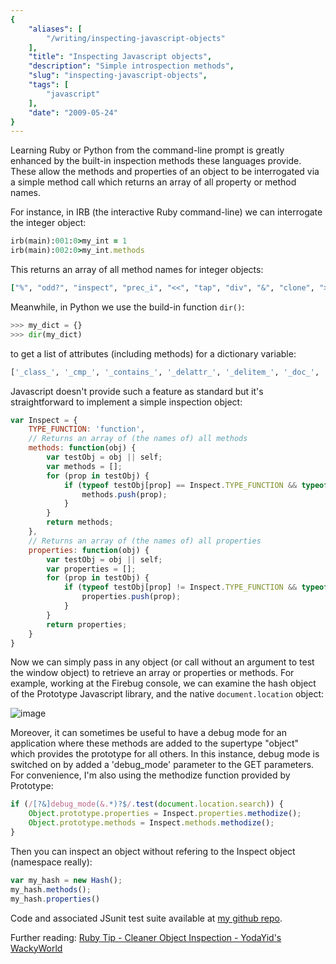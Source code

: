 ```yaml
---
{
    "aliases": [
        "/writing/inspecting-javascript-objects"
    ],
    "title": "Inspecting Javascript objects",
    "description": "Simple introspection methods",
    "slug": "inspecting-javascript-objects",
    "tags": [
        "javascript"
    ],
    "date": "2009-05-24"
}
---
```



Learning Ruby or Python from the command-line prompt is greatly enhanced
by the built-in inspection methods these languages provide. These allow
the methods and properties of an object to be interrogated via a simple
method call which returns an array of all property or method names.

For instance, in IRB (the interactive Ruby command-line) we can
interrogate the integer object:

``` ruby
irb(main):001:0>my_int = 1
irb(main):002:0>my_int.methods
```

This returns an array of all method names for integer objects:

``` ruby
["%", "odd?", "inspect", "prec_i", "<<", "tap", "div", "&", "clone", ">>", "public_methods", "_send_", "object_id", "instance_variable_defined?", "equal?", "freeze", "to_sym", "*", "ord", "+", "extend", "next", "send", "round", "methods", "prec_f", "-", "even?", "singleton_method_added", "divmod", "hash", "/", "integer?", "downto", "dup", "to_enum", "instance_variables", "|", "eql?", "size", "instance_eval", "truncate", "~", "id", "to_i", "singleton_methods", "modulo", "taint", "zero?", "times", "instance_variable_get", "frozen?", "enum_for", "display", "instance_of?", "^", "method", "to_a", "+@", "-@", "quo", "instance_exec", "type", "**", "upto", "to_f", "<", "step", "protected_methods", "<=>", "between?", "==", "remainder", ">", "===", "to_int", "nonzero?", "pred", "instance_variable_set", "coerce", "respond_to?", "kind_of?", "floor", "succ", ">=", "prec", "to_s", "<=", "fdiv", "class", "private_methods", "=~", "tainted?", "_id_", "abs", "untaint", "nil?", "chr", "id2name", "is_a?", "ceil", "[]"]
```

Meanwhile, in Python we use the build-in function `dir()`:

``` python
>>> my_dict = {}
>>> dir(my_dict)
```

to get a list of attributes (including methods) for a dictionary
variable:

``` python
['_class_', '_cmp_', '_contains_', '_delattr_', '_delitem_', '_doc_', '_eq_', '_ge_', '_getattribute_', '_getitem_', '_gt_', '_hash_', '_init_', '_iter_', '_le_', '_len_', '_lt_', '_ne_', '_new_', '_reduce_', '_reduce_ex_', '_repr_', '_setattr_', '_setitem_', '_str_', 'clear', 'copy', 'fromkeys', 'get', 'has_key', 'items', 'iteritems', 'iterkeys', 'itervalues', 'keys', 'pop', 'popitem', 'setdefault', 'update', 'values']
```

Javascript doesn't provide such a feature as standard but it's
straightforward to implement a simple inspection object:

``` javascript
var Inspect = {
    TYPE_FUNCTION: 'function',
    // Returns an array of (the names of) all methods
    methods: function(obj) {
        var testObj = obj || self;
        var methods = [];
        for (prop in testObj) {
            if (typeof testObj[prop] == Inspect.TYPE_FUNCTION && typeof Inspect[prop] != Inspect.TYPE_FUNCTION) {
                methods.push(prop);
            }
        }
        return methods;
    },
    // Returns an array of (the names of) all properties
    properties: function(obj) {
        var testObj = obj || self;
        var properties = [];
        for (prop in testObj) {
            if (typeof testObj[prop] != Inspect.TYPE_FUNCTION && typeof Inspect[prop] != Inspect.TYPE_FUNCTION) {
                properties.push(prop);
            }
        }
        return properties;
    }
}
```

Now we can simply pass in any object (or call without an argument to
test the window object) to retrieve an array or properties or methods.
For example, working at the Firebug console, we can examine the hash
object of the Prototype Javascript library, and the native
`document.location` object:

![image](/images/screenshots/firebug-screenshot.png)

Moreover, it can sometimes be useful to have a debug mode for an
application where these methods are added to the supertype "object"
which provides the prototype for all others. In this instance, debug
mode is switched on by added a 'debug\_mode' parameter to the GET
parameters. For convenience, I'm also using the methodize function
provided by Prototype:

``` javascript
if (/[?&]debug_mode(&.*)?$/.test(document.location.search)) {
    Object.prototype.properties = Inspect.properties.methodize();
    Object.prototype.methods = Inspect.methods.methodize();
}
```

Then you can inspect an object without refering to the Inspect object
(namespace really):

``` javascript
var my_hash = new Hash();
my_hash.methods();
my_hash.properties()
```

Code and associated JSunit test suite available at [my github
repo](http://github.com/codeinthehole/js-nuggets/).

Further reading: [Ruby Tip - Cleaner Object Inspection - YodaYid's
WackyWorld](http://yodayid.blogspot.com/2007/05/ruby-tip-cleaner-object-inspection.html)
